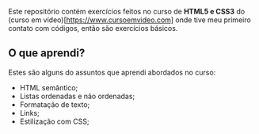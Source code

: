 Este repositório contém exercícios feitos no curso de <strong> HTML5 e CSS3</strong> do (curso em vídeo)[https://www.cursoemvideo.com] onde tive meu primeiro contato com códigos, então são exercícios básicos.

## O que aprendi?
Estes são alguns do assuntos que aprendi abordados no curso:
<ul> 
 <li>
  HTML semântico;
 </li>
 <li>
  Listas ordenadas e não ordenadas;
 </li>
 <li>
  Formatação de texto;
 </li>
 <li>
  Links;
 </li>
 <li>
  Estilização com CSS;
 </li>
</ul>
